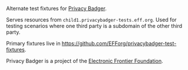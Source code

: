 Alternate test fixtures for [Privacy Badger](https://github.com/EFForg/privacybadger).

Serves resources from `child1.privacybadger-tests.eff.org`. Used for testing scenarios where one third party is a subdomain of the other third party.

Primary fixtures live in https://github.com/EFForg/privacybadger-test-fixtures.

Privacy Badger is a project of the [Electronic Frontier Foundation](https://www.eff.org).
